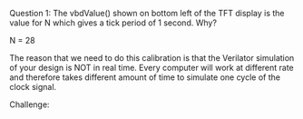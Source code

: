 Question 1:
The vbdValue() shown on bottom left of the TFT display is the value for N which gives a tick period of 1 second. Why?

N = 28

The reason that we need to do this calibration is that the Verilator simulation of your design is NOT in real time. Every computer will work at different rate and therefore takes different amount of time to simulate one cycle of the clock signal.

Challenge:

